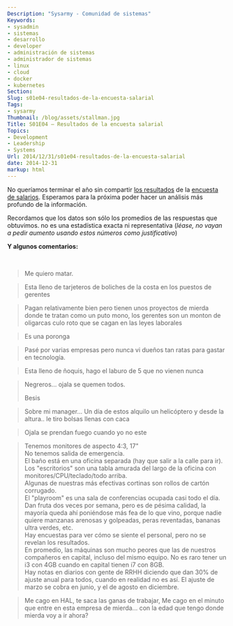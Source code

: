 ```yaml
---
Description: "Sysarmy - Comunidad de sistemas"
Keywords:
- sysadmin 
- sistemas
- desarrollo
- developer
- administración de sistemas
- administrador de sistemas
- linux
- cloud
- docker
- kubernetes
Section: 
Slug: s01e04-resultados-de-la-encuesta-salarial
Tags:
- sysarmy
Thumbnail: /blog/assets/stallman.jpg
Title: S01E04 – Resultados de la encuesta salarial
Topics:
- Development
- Leadership
- Systems
Url: 2014/12/31/s01e04-resultados-de-la-encuesta-salarial
date: 2014-12-31
markup: html
---
```


<p>No queríamos terminar el año sin compartir <a href="assets/sysarmy-encuesta_remuneracion_salarial_2014.pdf">los resultados</a> de la <a title="S01E03 – Encuesta anónima de remuneración salarial" href="2014/11/25/s01e03-encuesta-de-remuneracion-salarial/">encuesta de salarios</a>. Esperamos para la próxima poder hacer un análisis más profundo de la información.</p>
<p>Recordamos que los datos son sólo los promedios de las respuestas que obtuvimos. no es una estadística exacta ni representativa (<em>léase, no vayan a pedir aumento usando estos números como justificativo</em>)</p>
<p><strong>Y algunos comentarios:</strong></p>
<p>&nbsp;</p>
<blockquote><p>Me quiero matar.</p></blockquote>
<blockquote><p>Esta lleno de tarjeteros de boliches de la costa en los puestos de gerentes</p></blockquote>
<blockquote><p>Pagan relativamente bien pero tienen unos proyectos de mierda donde te tratan como un puto mono, los gerentes son un monton de oligarcas culo roto que se cagan en las leyes laborales</p></blockquote>
<blockquote><p>Es una poronga</p></blockquote>
<blockquote><p>Pasé por varias empresas pero nunca vi dueños tan ratas para gastar en tecnología.</p></blockquote>
<blockquote><p>Esta lleno de ñoquis, hago el laburo de 5 que no vienen nunca</p></blockquote>
<blockquote><p>Negreros... ojala se quemen todos.</p>
<p>Besis</p></blockquote>
<blockquote><p>Sobre mi manager... Un día de estos alquilo un helicóptero y desde la altura.. le tiro bolsas llenas con caca</p></blockquote>
<blockquote><p>Ojala se prendan fuego cuando yo no este</p></blockquote>
<blockquote><p>Tenemos monitores de aspecto 4:3, 17"<br />
No tenemos salida de emergencia.<br />
El baño está en una oficina separada (hay que salir a la calle para ir).<br />
Los "escritorios" son una tabla amurada del largo de la oficina con monitores/CPU/teclado/todo arriba.<br />
Algunas de nuestras más efectivas cortinas son rollos de cartón corrugado.<br />
El "playroom" es una sala de conferencias ocupada casi todo el día.<br />
Dan fruta dos veces por semana, pero es de pésima calidad, la mayoría queda ahí poniéndose más fea de lo que vino, porque nadie quiere manzanas arenosas y golpeadas, peras reventadas, bananas ultra verdes, etc.<br />
Hay encuestas para ver cómo se siente el personal, pero no se revelan los resultados.<br />
En promedio, las máquinas son mucho peores que las de nuestros compañeros en capital, incluso del mismo equipo. No es raro tener un i3 con 4GB cuando en capital tienen i7 con 8GB.<br />
Hay notas en diarios con gente de RRHH diciendo que dan 30% de ajuste anual para todos, cuando en realidad no es así. El ajuste de marzo se cobra en junio, y el de agosto en diciembre.</p></blockquote>
<blockquote><p>Me cago en HAL, te saca las ganas de trabajar, Me cago en el minuto que entre en esta empresa de mierda... con la edad que tengo donde mierda voy a ir ahora?</p></blockquote>

